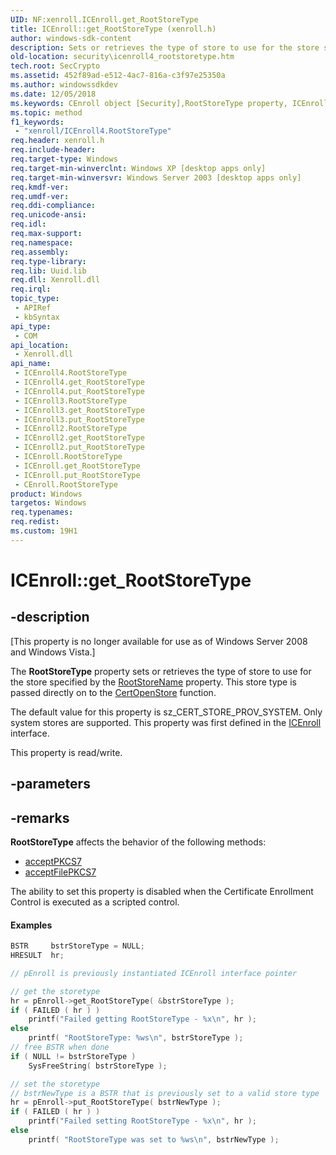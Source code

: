 ```yaml
---
UID: NF:xenroll.ICEnroll.get_RootStoreType
title: ICEnroll::get_RootStoreType (xenroll.h)
author: windows-sdk-content
description: Sets or retrieves the type of store to use for the store specified by the RootStoreName property.
old-location: security\icenroll4_rootstoretype.htm
tech.root: SecCrypto
ms.assetid: 452f89ad-e512-4ac7-816a-c3f97e25350a
ms.author: windowssdkdev
ms.date: 12/05/2018
ms.keywords: CEnroll object [Security],RootStoreType property, ICEnroll interface [Security],RootStoreType property, ICEnroll.RootStoreType, ICEnroll.get_RootStoreType, ICEnroll2 interface [Security],RootStoreType property, ICEnroll2.RootStoreType, ICEnroll2::get_RootStoreType, ICEnroll2::put_RootStoreType, ICEnroll3 interface [Security],RootStoreType property, ICEnroll3.RootStoreType, ICEnroll3::get_RootStoreType, ICEnroll3::put_RootStoreType, ICEnroll4 interface [Security],RootStoreType property, ICEnroll4.RootStoreType, ICEnroll4::RootStoreType, ICEnroll4::get_RootStoreType, ICEnroll4::put_RootStoreType, ICEnroll::get_RootStoreType, ICEnroll::put_RootStoreType, RootStoreType property [Security], RootStoreType property [Security],CEnroll object, RootStoreType property [Security],ICEnroll interface, RootStoreType property [Security],ICEnroll2 interface, RootStoreType property [Security],ICEnroll3 interface, RootStoreType property [Security],ICEnroll4 interface, get_RootStoreType, security.icenroll4_rootstoretype, sz_CERT_STORE_PROV_SYSTEM, sz_CERT_STORE_PROV_SYSTEM_W, xenroll/ICEnroll2::RootStoreType, xenroll/ICEnroll2::get_RootStoreType, xenroll/ICEnroll2::put_RootStoreType, xenroll/ICEnroll3::RootStoreType, xenroll/ICEnroll3::get_RootStoreType, xenroll/ICEnroll3::put_RootStoreType, xenroll/ICEnroll4::RootStoreType, xenroll/ICEnroll4::get_RootStoreType, xenroll/ICEnroll4::put_RootStoreType, xenroll/ICEnroll::RootStoreType, xenroll/ICEnroll::get_RootStoreType, xenroll/ICEnroll::put_RootStoreType
ms.topic: method
f1_keywords: 
 - "xenroll/ICEnroll4.RootStoreType"
req.header: xenroll.h
req.include-header: 
req.target-type: Windows
req.target-min-winverclnt: Windows XP [desktop apps only]
req.target-min-winversvr: Windows Server 2003 [desktop apps only]
req.kmdf-ver: 
req.umdf-ver: 
req.ddi-compliance: 
req.unicode-ansi: 
req.idl: 
req.max-support: 
req.namespace: 
req.assembly: 
req.type-library: 
req.lib: Uuid.lib
req.dll: Xenroll.dll
req.irql: 
topic_type:
 - APIRef
 - kbSyntax
api_type:
 - COM
api_location:
 - Xenroll.dll
api_name:
 - ICEnroll4.RootStoreType
 - ICEnroll4.get_RootStoreType
 - ICEnroll4.put_RootStoreType
 - ICEnroll3.RootStoreType
 - ICEnroll3.get_RootStoreType
 - ICEnroll3.put_RootStoreType
 - ICEnroll2.RootStoreType
 - ICEnroll2.get_RootStoreType
 - ICEnroll2.put_RootStoreType
 - ICEnroll.RootStoreType
 - ICEnroll.get_RootStoreType
 - ICEnroll.put_RootStoreType
 - CEnroll.RootStoreType
product: Windows
targetos: Windows
req.typenames: 
req.redist: 
ms.custom: 19H1
---
```


# ICEnroll::get_RootStoreType


## -description


<p class="CCE_Message">[This property is no longer available for use as of Windows Server 2008 and Windows Vista.]

The <b>RootStoreType</b> property sets or retrieves the type of store to use for the store specified by the 
<a href="https://docs.microsoft.com/windows/desktop/api/xenroll/nf-xenroll-icenroll-get_rootstorename">RootStoreName</a> property. This store type is passed directly on to the <a href="https://docs.microsoft.com/windows/desktop/api/wincrypt/nf-wincrypt-certopenstore">CertOpenStore</a> function.

The default value for this property is sz_CERT_STORE_PROV_SYSTEM. Only system stores are supported. This property was first defined in the <a href="https://docs.microsoft.com/windows/desktop/api/xenroll/nn-xenroll-icenroll">ICEnroll</a> interface.

This property is read/write.


## -parameters


## -remarks




<b>RootStoreType</b> affects the behavior of the following methods:

<ul>
<li>
<a href="https://docs.microsoft.com/windows/desktop/api/xenroll/nf-xenroll-icenroll-acceptpkcs7">acceptPKCS7</a>
</li>
<li>
<a href="https://docs.microsoft.com/windows/desktop/api/xenroll/nf-xenroll-icenroll-acceptfilepkcs7">acceptFilePKCS7</a>
</li>
</ul>


The ability to set this property is disabled when  the Certificate Enrollment Control is executed as a scripted control.


#### Examples


```cpp
BSTR     bstrStoreType = NULL;
HRESULT  hr;

// pEnroll is previously instantiated ICEnroll interface pointer

// get the storetype
hr = pEnroll->get_RootStoreType( &bstrStoreType );
if ( FAILED ( hr ) )
    printf("Failed getting RootStoreType - %x\n", hr );
else
    printf( "RootStoreType: %ws\n", bstrStoreType );
// free BSTR when done
if ( NULL != bstrStoreType )
    SysFreeString( bstrStoreType );

// set the storetype
// bstrNewType is a BSTR that is previously set to a valid store type
hr = pEnroll->put_RootStoreType( bstrNewType );
if ( FAILED ( hr ) )
    printf("Failed setting RootStoreType - %x\n", hr );
else
    printf( "RootStoreType was set to %ws\n", bstrNewType );
```




